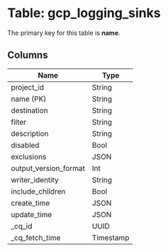 # Table: gcp_logging_sinks


The primary key for this table is **name**.


## Columns
| Name          | Type          |
| ------------- | ------------- |
|project_id|String|
|name (PK)|String|
|destination|String|
|filter|String|
|description|String|
|disabled|Bool|
|exclusions|JSON|
|output_version_format|Int|
|writer_identity|String|
|include_children|Bool|
|create_time|JSON|
|update_time|JSON|
|_cq_id|UUID|
|_cq_fetch_time|Timestamp|